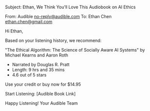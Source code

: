 Subject: Ethan, We Think You'll Love This Audiobook on AI Ethics

From: Audible <no-reply@audible.com>
To: Ethan Chen <ethan.chen@gmail.com>

Hi Ethan,

Based on your listening history, we recommend:

"The Ethical Algorithm: The Science of Socially Aware AI Systems" by Michael Kearns and Aaron Roth

- Narrated by Douglas R. Pratt
- Length: 9 hrs and 35 mins
- 4.6 out of 5 stars

Use your credit or buy now for $14.95

Start Listening: [Audible Book Link]

Happy Listening!
Your Audible Team
